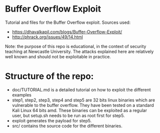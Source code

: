 # Buffer Overflow Exploit

Tutorial and files for the Buffer Overflow exploit. Sources used: 

- https://dhavalkapil.com/blogs/Buffer-Overflow-Exploit/
- http://phrack.org/issues/49/14.html



Note: the purpose of this repo is educational, in the context of security teaching at Newcastle University. The attacks explained here are relatively well known and should not be exploitable in practice. 



# Structure of the repo: 

- doc/TUTORIAL.md is a detailed tutorial on how to exploit the different examples
- step1, step2, step3, step4 and step5 are 32 bits linux binaries which are vulnerable to the buffer overflow. They have been tested on a standard Kali Linux 64 bits amd. These binaries can be exploited as a regular user, but setup.sh needs to be run as root first for step5. 
- exploit generates the payload for step5. 
- src/ contains the source code for the different binaries. 

